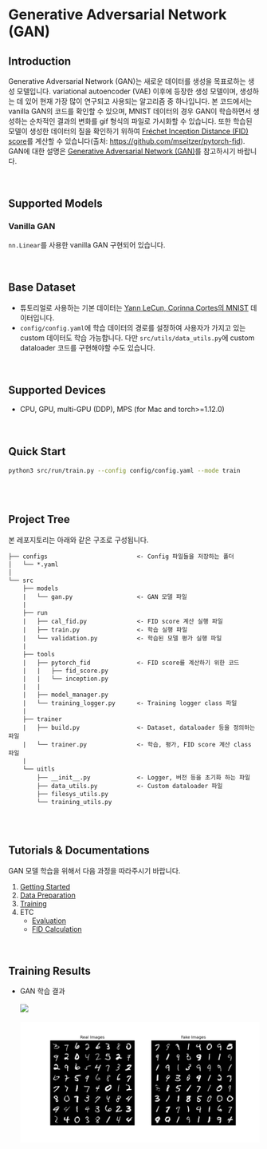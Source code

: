 # Generative Adversarial Network (GAN)

## Introduction
Generative Adversarial Network (GAN)는 새로운 데이터를 생성을 목표로하는 생성 모델입니다.
variational autoencoder (VAE) 이후에 등장한 생성 모델이며, 생성하는 데 있어 현재 가장 많이 연구되고 사용되는 알고리즘 중 하나입니다. 본 코드에서는 vanilla GAN의 코드를 확인할 수 있으며, MNIST 데이터의 경우 GAN이 학습하면서 생성하는 순차적인 결과의 변화를 gif 형식의 파일로 가시화할 수 있습니다. 또한 학습된 모델이 생성한 데이터의 질을 확인하기 위하여 [Fréchet Inception Distance (FID) score](https://github.com/mseitzer/pytorch-fid)를 계산할 수 있습니다(출처: https://github.com/mseitzer/pytorch-fid). GAN에 대한 설명은 [Generative Adversarial Network (GAN)](https://ljm565.github.io/contents/GAN1.html)를 참고하시기 바랍니다.
<br><br><br>

## Supported Models
### Vanilla GAN
`nn.Linear`를 사용한 vanilla GAN 구현되어 있습니다.
<br><br><br>

## Base Dataset
* 튜토리얼로 사용하는 기본 데이터는 [Yann LeCun, Corinna Cortes의 MNIST](http://yann.lecun.com/exdb/mnist/) 데이터입니다.
* `config/config.yaml`에 학습 데이터의 경로를 설정하여 사용자가 가지고 있는 custom 데이터도 학습 가능합니다.
다만 `src/utils/data_utils.py`에 custom dataloader 코드를 구현해야할 수도 있습니다.
<br><br><br>

## Supported Devices
* CPU, GPU, multi-GPU (DDP), MPS (for Mac and torch>=1.12.0)
<br><br><br>

## Quick Start
```bash
python3 src/run/train.py --config config/config.yaml --mode train
```
<br><br>

## Project Tree
본 레포지토리는 아래와 같은 구조로 구성됩니다.
```
├── configs                         <- Config 파일들을 저장하는 폴더
│   └── *.yaml
│
└── src      
    ├── models
    |   └── gan.py                  <- GAN 모델 파일
    |
    ├── run                   
    |   ├── cal_fid.py              <- FID score 계산 실행 파일
    |   ├── train.py                <- 학습 실행 파일
    |   └── validation.py           <- 학습된 모델 평가 실행 파일
    | 
    ├── tools    
    |   ├── pytorch_fid             <- FID score를 계산하기 위한 코드
    |   |   ├── fid_score.py
    |   |   └── inception.py
    |   |
    |   ├── model_manager.py          
    |   └── training_logger.py      <- Training logger class 파일
    |
    ├── trainer                 
    |   ├── build.py                <- Dataset, dataloader 등을 정의하는 파일
    |   └── trainer.py              <- 학습, 평가, FID score 계산 class 파일
    |
    └── uitls                   
        ├── __init__.py             <- Logger, 버전 등을 초기화 하는 파일
        ├── data_utils.py           <- Custom dataloader 파일
        ├── filesys_utils.py       
        └── training_utils.py     
```
<br><br>

## Tutorials & Documentations
GAN 모델 학습을 위해서 다음 과정을 따라주시기 바랍니다.
1. [Getting Started](./1_getting_started_ko.md)
2. [Data Preparation](./2_data_preparation_ko.md)
3. [Training](./3_trainig_ko.md)
4. ETC
   * [Evaluation](./4_model_evaluation_ko.md)
   * [FID Calculation](./5_calculate_fid_ko.md)
<br><br><br>


## Training Results
* GAN 학습 결과<br><br>
<img src="figs/generation_gif.gif" width="50%"><br><br>
<img src="figs/RealAndFake.png" width="100%"><br><br>
<br><br><br>

